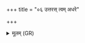 +++
title = "०६ उत्तरस् त्वम् अधरे"

+++
<details><summary>मूलम् (GR)</summary>

उत्तरस् त्वम् अधरे सन्त्व् अन्ये  
ये के च राजन् प्रतिशत्रवस् ते ।  
एकवृष इन्द्रसखा जिगीवां  
छत्रूयताम् अभि तिष्ठा महांसि ॥
</details>